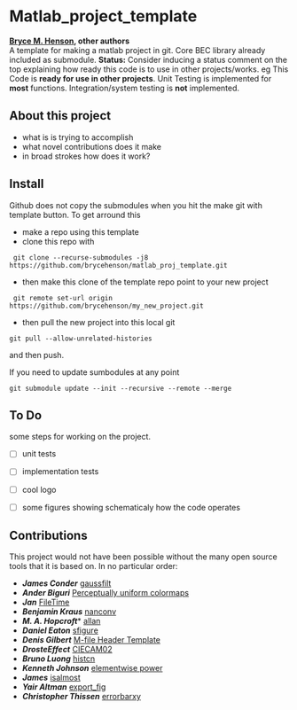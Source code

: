 # Matlab_project_template
**[Bryce M. Henson](https://github.com/brycehenson), other authors**  
A template for making a matlab project in git. Core BEC library already included as submodule.
**Status:** Consider inducing a status comment on the top explaining how ready this code is to use in other projects/works. eg This Code is **ready for use in other projects**. Unit Testing is implemented for **most** functions. Integration/system testing is **not** implemented.

## About this project
- what is is trying to accomplish
- what novel contributions does it make
- in broad strokes how does it work?


## Install 
Github does not copy the submodules when you hit the make git with template button. To get arround this
- make a repo using this template
- clone this repo with
```
 git clone --recurse-submodules -j8 https://github.com/brycehenson/matlab_proj_template.git
```
- then make this clone of the template repo point to your new project 
```
 git remote set-url origin https://github.com/brycehenson/my_new_project.git
 ```
 - then pull the new project into this local git
 ```
 git pull --allow-unrelated-histories
```
and then push.

If you need to update sumbodules at any point
```
git submodule update --init --recursive --remote --merge
```


## To Do
some steps for working on the project.
-[ ] unit tests
-[ ] implementation tests
-[ ] cool logo
-[ ] some figures showing schematicaly how the code operates
 


## Contributions  
This project would not have been possible without the many open source tools that it is based on. In no particular order: 

* ***James Conder*** [gaussfilt](https://au.mathworks.com/matlabcentral/fileexchange/43182-gaussfilt-t-z-sigma)
* ***Ander Biguri*** [Perceptually uniform colormaps](https://au.mathworks.com/matlabcentral/fileexchange/51986-perceptually-uniform-colormaps)
* ***Jan*** [FileTime](https://au.mathworks.com/matlabcentral/fileexchange/24671-filetime)
* ***Benjamin Kraus*** [nanconv](https://au.mathworks.com/matlabcentral/fileexchange/41961-nanconv)
* ***M. A. Hopcroft**** [allan](https://au.mathworks.com/matlabcentral/fileexchange/13246-allan)
* ***Daniel Eaton***  [sfigure](https://au.mathworks.com/matlabcentral/fileexchange/8919-smart-silent-figure)
* ***Denis Gilbert***  [M-file Header Template](https://au.mathworks.com/matlabcentral/fileexchange/4908-m-file-header-template)
* ***DrosteEffect***  [CIECAM02](https://github.com/DrosteEffect/CIECAM02)
* ***Bruno Luong*** [histcn](https://au.mathworks.com/matlabcentral/fileexchange/23897-n-dimensional-histogram)
* ***Kenneth Johnson*** [elementwise power](https://au.mathworks.com/matlabcentral/fileexchange/44574-elementwise-power)
* ***James*** [isalmost](https://au.mathworks.com/matlabcentral/fileexchange/15816-isalmost)
* ***Yair Altman*** [export_fig](https://github.com/altmany/export_fig)
* ***Christopher Thissen*** [errorbarxy](https://github.com/cthissen/errorbarxy)

